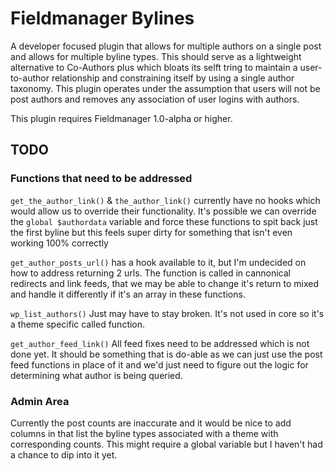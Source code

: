 # Fieldmanager Bylines

A developer focused plugin that allows for multiple authors on a single post and allows for multiple byline types.  This should serve as a lightweight alternative to Co-Authors plus which bloats its selft tring to maintain a user-to-author relationship and constraining itself by using a single author taxonomy.  This plugin operates under the assumption that users will not be post authors and removes any association of user logins with authors.

This plugin requires Fieldmanager 1.0-alpha or higher.

## TODO

### Functions that need to be addressed

`get_the_author_link()` & `the_author_link()` currently have no hooks which would allow us to override their functionality.  It's possible we can override the `global $authordata` variable and force these functions to spit back just the first byline but this feels super dirty for something that isn't even working 100% correctly

`get_author_posts_url()` has a hook available to it, but I'm undecided on how to address returning 2 urls.  The function is called in cannonical redirects and link feeds, that we may be able to change it's return to mixed and handle it differently if it's an array in these functions.

`wp_list_authors()` Just may have to stay broken.  It's not used in core so it's a theme specific called function.

`get_author_feed_link()` All feed fixes need to be addressed which is not done yet.  It should be something that is do-able as we can just use the post feed functions in place of it and we'd just need to figure out the logic for determining what author is being queried.

### Admin Area

Currently the post counts are inaccurate and it would be nice to add columns in that list the byline types associated with a theme with corresponding counts.  This might require a global variable but I haven't had a chance to dip into it yet.